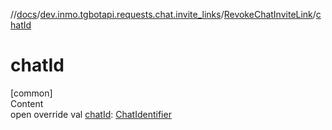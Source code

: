 //[docs](../../../index.md)/[dev.inmo.tgbotapi.requests.chat.invite_links](../index.md)/[RevokeChatInviteLink](index.md)/[chatId](chat-id.md)



# chatId  
[common]  
Content  
open override val [chatId](chat-id.md): [ChatIdentifier](../../dev.inmo.tgbotapi.types/-chat-identifier/index.md)  



